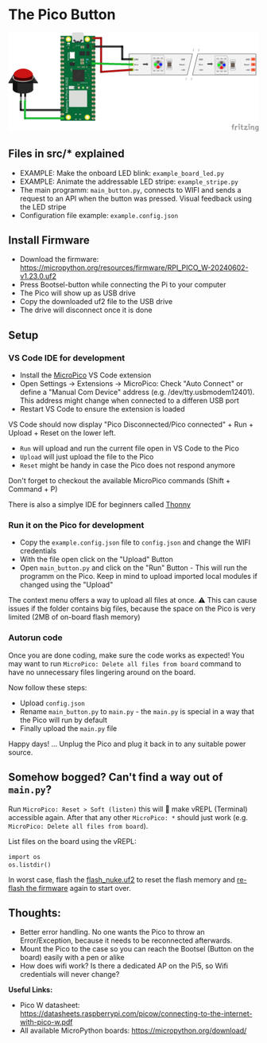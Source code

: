 # The Pico Button

![How to connect](LED-Button_connect.png)

## Files in src/* explained

* EXAMPLE: Make the onboard LED blink: `example_board_led.py`
* EXAMPLE: Animate the addressable LED stripe: `example_stripe.py`
* The main programm: `main_button.py`, connects to WIFI and sends a request to an API when the button was pressed. Visual feedback using the LED stripe
* Configuration file example: `example.config.json`

## Install Firmware

* Download the firmware: https://micropython.org/resources/firmware/RPI_PICO_W-20240602-v1.23.0.uf2
* Press Bootsel-button while connecting the Pi to your computer
* The Pico will show up as USB drive
* Copy the downloaded uf2 file to the USB drive
* The drive will disconnect once it is done

## Setup

### VS Code IDE for development

* Install the [MicroPico](https://marketplace.visualstudio.com/items?itemName=paulober.pico-w-go) VS Code extension
* Open Settings -> Extensions -> MicroPico: Check "Auto Connect" or define a "Manual Com Device" address (e.g. /dev/tty.usbmodem12401). This address might change when connected to a differen USB port
* Restart VS Code to ensure the extension is loaded

VS Code should now display "Pico Disconnected/Pico connected" + Run + Upload + Reset on the lower left.

* `Run` will upload and run the current file open in VS Code to the Pico
* `Upload` will just upload the file to the Pico
* `Reset` might be handy in case the Pico does not respond anymore

Don't forget to checkout the available MicroPico commands (Shift + Command + P)

There is also a simplye IDE for beginners called [Thonny](https://thonny.org/)

### Run it on the Pico for development

* Copy the `example.config.json` file to `config.json` and change the WIFI credentials
* With the file open click on the "Upload" Button
* Open `main_button.py` and click on the "Run" Button - This will run the programm on the Pico. Keep in mind to upload imported local modules if changed using the "Upload"

The context menu offers a way to upload all files at once.
:warning: This can cause issues if the folder contains big files, because the space on the Pico is very limited (2MB of on-board flash memory)

### Autorun code

Once you are done coding, make sure the code works as expected!
You may want to run `MicroPico: Delete all files from board` command to have no 
unnecessary files lingering around on the board.

Now follow these steps:

* Upload `config.json`
* Rename `main_button.py` to `main.py` - the `main.py` is special in a way that the Pico will run by default
* Finally upload the `main.py` file

Happy days! ... Unplug the Pico and plug it back in to any suitable power source.

## Somehow bogged? Can't find a way out of `main.py`?

Run `MicroPico: Reset > Soft (listen)` this will 🤞 make vREPL (Terminal) accessible
again. After that any other `MicroPico: *` should just work (e.g. `MicroPico: Delete all files from board`).

List files on the board using the vREPL:

```
import os
os.listdir()
```


In worst case, flash the [flash_nuke.uf2](https://www.raspberrypi.com/documentation/microcontrollers/raspberry-pi-pico.html#resetting-flash-memory) to reset the flash memory and [re-flash the firmware](#install-firmware) again to start over.

## Thoughts:

* Better error handling. No one wants the Pico to throw an Error/Exception, because it needs to be reconnected afterwards.
* Mount the Pico to the case so you can reach the Bootsel (Button on the board) easily with a pen or alike
* How does wifi work? Is there a dedicated AP on the Pi5, so Wifi credentials will never change?

**Useful Links:**

* Pico W datasheet: https://datasheets.raspberrypi.com/picow/connecting-to-the-internet-with-pico-w.pdf
* All available MicroPython boards: https://micropython.org/download/ 